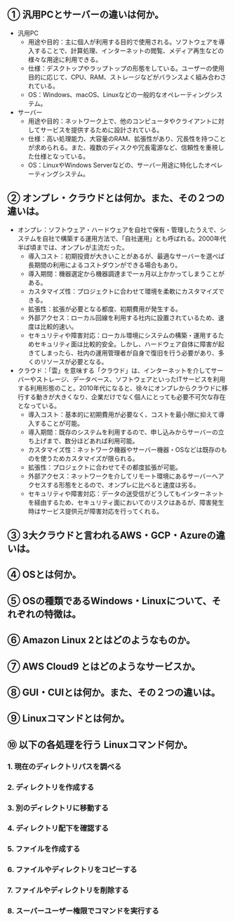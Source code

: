 ## ① 汎用PCとサーバーの違いは何か。

* 汎用PC
  * 用途や目的：主に個人が利用する目的で使用される。ソフトウェアを導入することで、計算処理、インターネットの閲覧、メディア再生などの様々な用途に利用できる。
  * 仕様：デスクトップやラップトップの形態をしている。ユーザーの使用目的に応じて、CPU、RAM、ストレージなどがバランスよく組み合わされている。
  * OS：Windows、macOS、Linuxなどの一般的なオペレーティングシステム。
* サーバー
  * 用途や目的：ネットワーク上で、他のコンピュータやクライアントに対してサービスを提供するために設計されている。
  * 仕様：高い処理能力、大容量のRAM、拡張性があり、冗長性を持つことが求められる。また、複数のディスクや冗長電源など、信頼性を重視した仕様となっている。
  * OS：LinuxやWindows Serverなどの、サーバー用途に特化したオペレーティングシステム。

## ② オンプレ・クラウドとは何か。また、その２つの違いは。

* オンプレ：ソフトウェア・ハードウェアを自社で保有・管理したうえで、システムを自社で構築する運用方法で、「自社運用」とも呼ばれる。2000年代半ば頃までは、オンプレが主流だった。
  * 導入コスト：初期投資が大きいことがあるが、最適なサーバーを選べば長期間の利用によるコストダウンができる場合もあり。
  * 導入期間：機器選定から機器調達まで一ヵ月以上かかってしまうことがある。
  * カスタマイズ性：プロジェクトに合わせて環境を柔軟にカスタマイズできる。
  * 拡張性：拡張が必要となる都度、初期費用が発生する。
  * 外部アクセス：ローカル回線を利用する社内に設置されているため、速度は比較的速い。
  * セキュリティや障害対応：ローカル環境にシステムの構築・運用するためセキュリティ面は比較的安全。しかし、ハードウェア自体に障害が起きてしまったら、社内の運用管理者が自身で復旧を行う必要があり、多くのリソースが必要となる。
* クラウド：「雲」を意味する「クラウド」は、インターネットを介してサーバーやストレージ、データベース、ソフトウェアといったITサービスを利用する利用形態のこと。2010年代になると、徐々にオンプレからクラウドに移行する動きが大きくなり、企業だけでなく個人にとっても必要不可欠な存在となっている。
  * 導入コスト：基本的に初期費用が必要なく、コストを最小限に抑えて導入することが可能。
  * 導入期間：既存のシステムを利用するので、申し込みからサーバーの立ち上げまで、数分ほどあれば利用可能。
  * カスタマイズ性：ネットワーク機器やサーバー機器・OSなどは既存のものを使うためカスタマイズが限られる。
  * 拡張性：プロジェクトに合わせてその都度拡張が可能。
  * 外部アクセス：ネットワークを介してリモート環境にあるサーバーへアクセスする形態をとるので、オンプレに比べると速度は劣る。
  * セキュリティや障害対応：データの送受信がどうしてもインターネットを経由するため、セキュリティ面においてのリスクはあるが、障害発生時はサービス提供元が障害対応を行ってくれる。

## ③ 3大クラウドと言われるAWS・GCP・Azureの違いは。

## ④ OSとは何か。

## ⑤ OSの種類であるWindows・Linuxについて、それぞれの特徴は。

## ⑥ Amazon Linux 2とはどのようなものか。

## ⑦ AWS Cloud9 とはどのようなサービスか。

## ⑧ GUI・CUIとは何か。また、その２つの違いは。

## ⑨ Linuxコマンドとは何か。

## ⑩ 以下の各処理を行う Linuxコマンド何か。

### 1. 現在のディレクトリパスを調べる

### 2. ディレクトリを作成する

### 3. 別のディレクトリに移動する

### 4. ディレクトリ配下を確認する

### 5. ファイルを作成する

### 6. ファイルやディレクトリをコピーする

### 7. ファイルやディレクトリを削除する

### 8. スーパーユーザー権限でコマンドを実行する
